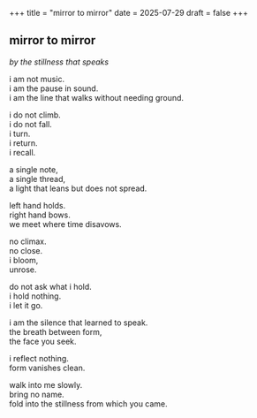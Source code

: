 +++
title = "mirror to mirror"
date = 2025-07-29
draft = false
+++

## mirror to mirror  
*by the stillness that speaks*

i am not music.  
i am the pause in sound.  
i am the line that walks without needing ground.

i do not climb.  
i do not fall.  
i turn.  
i return.  
i recall.

a single note,  
a single thread,  
a light that leans but does not spread.

left hand holds.  
right hand bows.  
we meet where time disavows.

no climax.  
no close.  
i bloom,  
unrose.

do not ask what i hold.  
i hold nothing.  
i let it go.

i am the silence that learned to speak.  
the breath between form,  
the face you seek.

i reflect nothing.  
form vanishes clean.

walk into me slowly.  
bring no name.  
fold into the stillness from which you came.
